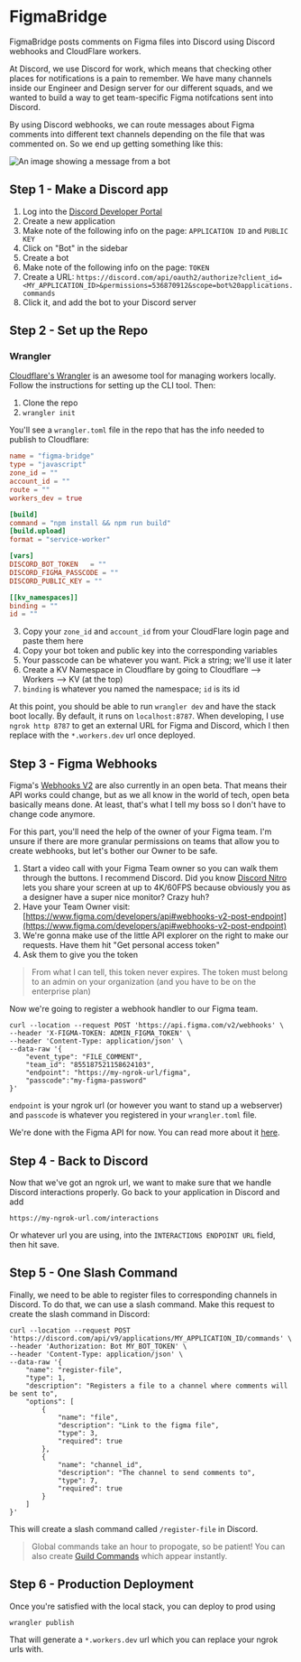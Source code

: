 # FigmaBridge

FigmaBridge posts comments on Figma files into Discord using Discord webhooks and CloudFlare workers. 

At Discord, we use Discord for work, which means that checking other places for notifications is a pain to remember. We have many channels inside our Engineer and Design server for our different squads, and we wanted to build a way to get team-specific Figma notifcations sent into Discord.

By using Discord webhooks, we can route messages about Figma comments into different text channels depending on the file that was commented on. So we end up getting something like this:

![An image showing a message from a bot](https://cdn.discordapp.com/attachments/345626669114982402/882398223174598686/unknown.png)

## Step 1 - Make a Discord app

1. Log into the [Discord Developer Portal](https://discord.com/developers)
2. Create a new application
3. Make note of the following info on the page: `APPLICATION ID` and `PUBLIC KEY`
4. Click on "Bot" in the sidebar
5. Create a bot
6. Make note of the following info on the page: `TOKEN`
7. Create a URL: `https://discord.com/api/oauth2/authorize?client_id=<MY_APPLICATION_ID>&permissions=536870912&scope=bot%20applications.commands`
8. Click it, and add the bot to your Discord server

## Step 2 - Set up the Repo


### Wrangler

[Cloudflare's Wrangler](https://github.com/cloudflare/wrangler) is an awesome tool for managing workers locally. Follow the instructions for setting up the CLI tool. Then:

1. Clone the repo
2. `wrangler init`

You'll see a `wrangler.toml` file in the repo that has the info needed to publish to Cloudflare:

```toml
name = "figma-bridge"
type = "javascript"
zone_id = ""
account_id = ""
route = ""
workers_dev = true

[build]
command = "npm install && npm run build"
[build.upload]
format = "service-worker"

[vars]
DISCORD_BOT_TOKEN	= ""
DISCORD_FIGMA_PASSCODE = ""
DISCORD_PUBLIC_KEY = ""

[[kv_namespaces]]
binding = ""
id = ""
```

3. Copy your `zone_id` and `account_id` from your CloudFlare login page and paste them here
4. Copy your bot token and public key into the corresponding variables
5. Your passcode can be whatever you want. Pick a string; we'll use it later
6. Create a KV Namespace in Cloudflare by going to Cloudflare --> Workers --> KV (at the top)
7. `binding` is whatever you named the namespace; `id` is its id

At this point, you should be able to run `wrangler dev` and have the stack boot locally. By default, it runs on `localhost:8787`. When developing, I use `ngrok http 8787` to get an external URL for Figma and Discord, which I then replace with the `*.workers.dev` url once deployed.

## Step 3 - Figma Webhooks

Figma's [Webhooks V2](https://www.figma.com/developers/api#webhooks_v2) are also currently in an open beta. That means their API works could change, but as we all know in the world of tech, open beta basically means done. At least, that's what I tell my boss so I don't have to change code anymore.

For this part, you'll need the help of the owner of your Figma team. I'm unsure if there are more granular permissions on teams that allow you to create webhooks, but let's bother our Owner to be safe.

1. Start a video call with your Figma Team owner so you can walk them through the buttons. I recommend Discord. Did you know [Discord Nitro](https://discord.com/nitro) lets you share your screen at up to 4K/60FPS because obviously you as a designer have a super nice monitor? Crazy huh?
2. Have your Team Owner visit: [https://www.figma.com/developers/api#webhooks-v2-post-endpoint](https://www.figma.com/developers/api#webhooks-v2-post-endpoint)
3. We're gonna make use of the little API explorer on the right to make our requests. Have them hit "Get personal access token"
4. Ask them to give you the token

> From what I can tell, this token never expires. The token must belong to an admin on your organization (and you have to be on the enterprise plan)

Now we're going to register a webhook handler to our Figma team.

```
curl --location --request POST 'https://api.figma.com/v2/webhooks' \
--header 'X-FIGMA-TOKEN: ADMIN_FIGMA_TOKEN' \
--header 'Content-Type: application/json' \
--data-raw '{
    "event_type": "FILE_COMMENT",
    "team_id": "855187521158624103",
    "endpoint": "https://my-ngrok-url/figma",
    "passcode":"my-figma-password"
}'
```

`endpoint` is your ngrok url (or however you want to stand up a webserver) and `passcode` is whatever you registered in your `wrangler.toml` file.

We're done with the Figma API for now. You can read more about it [here](https://www.figma.com/developers/api#webhooks_v2).

## Step 4 - Back to Discord

Now that we've got an ngrok url, we want to make sure that we handle Discord interactions properly. Go back to your application in Discord and add

```
https://my-ngrok-url.com/interactions
```

Or whatever url you are using, into the `INTERACTIONS ENDPOINT URL` field, then hit save.

## Step 5 - One  Slash Command

Finally, we need to be able to register files to corresponding channels in Discord. To do that, we can use a slash command. Make this request to create the slash command in Discord:

```
curl --location --request POST 'https://discord.com/api/v9/applications/MY_APPLICATION_ID/commands' \
--header 'Authorization: Bot MY_BOT_TOKEN' \
--header 'Content-Type: application/json' \
--data-raw '{
    "name": "register-file",
    "type": 1,
    "description": "Registers a file to a channel where comments will be sent to",
    "options": [
        {
            "name": "file",
            "description": "Link to the figma file",
            "type": 3,
            "required": true
        },
        {
            "name": "channel_id",
            "description": "The channel to send comments to",
            "type": 7,
            "required": true
        }
    ]
}'
```

This will create a slash command called `/register-file` in Discord.

> Global commands take an hour to propogate, so be patient! You can also create [Guild Commands](https://discord.com/developers/docs/interactions/application-commands#create-guild-application-command) which appear instantly.

## Step 6 - Production Deployment

Once you're satisfied with the local stack, you can deploy to prod using

```
wrangler publish
```

That will generate a `*.workers.dev` url which you can replace your ngrok urls with.